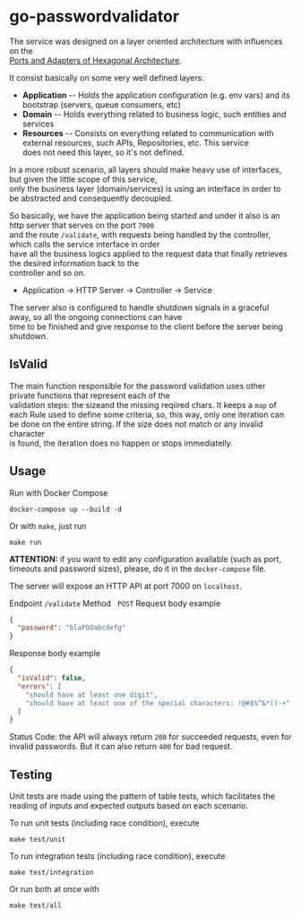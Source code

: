 # go-passwordvalidator

The service was designed on a layer oriented architecture with influences on the\
[Ports and Adapters of Hexagonal Architecture](https://dev.to/jofisaes/hexagonal-architecture-ports-and-adapters-1h4m).

It consist basically on some very well defined layers:

- **Application**
-- Holds the application configuration (e.g. env vars) and its bootstrap (servers, queue consumers, etc)
- **Domain**
-- Holds everything related to business logic, such entities and services
- **Resources**
-- Consists on everything related to communication with external resources, such APIs, Repositories, etc. This service \
does not need this layer, so it's not defined.

In a more robust scenario, all layers should make heavy use of interfaces, but given the little scope of this service, \
only the business layer (domain/services) is using an interface in order to be abstracted and consequently decoupled.

So basically, we have the application being started and under it also is an http server that serves on the port `7000` \
and the route `/validate`, with requests being handled by the controller, which calls the service interface in order \
have all the business logics applied to the request data that finally retrieves the desired information back to the \
controller and so on.

- Application -> HTTP Server -> Controller -> Service

The server also is configured to handle shutdown signals in a graceful away, so all the ongoing connections can have \
time to be finished and give response to the client before the server being shutdown.

## IsValid

The main function responsible for the password validation uses other private functions that represent each of the \
validation steps: the sizeand the missing reqiired chars. It keeps a `map` of each Rule used to define some criteria,
so, this way, only one iteration can be done on the entire string. If the size does not match or any invalid character \
is found, the iteration does no happen or stops immediatelly.

## Usage

Run with Docker Compose

```shell script
docker-compose up --build -d
```

Or with `make`, just run
```shell script
make run
```

**ATTENTION:** if you want to edit any configuration available (such as port, timeouts and password sizes), please, do it in the `docker-compose` file.

The server will expose an HTTP API at port 7000 on `localhost`.

Endpoint `/validate`
Method &nbsp;&nbsp;`POST`
Request body example
```json
{
  "password": "blaFOOabcdefg"
}
```
Response body example
```json
{
  "isValid": false,
  "errors": [
    "should have at least one digit",
    "should have at least one of the special characters: !@#$%^&*()-+"
  ]
}
```
Status Code: the API will always return `200` for succeeded requests, even for invalid passwords. But it can also return `400` for bad request.

## Testing

Unit tests are made using the pattern of table tests, which facilitates the reading of inputs and expected outputs based on each scenario.

To run unit tests (including race condition), execute
```shell script
make test/unit
```

To run integration tests (including race condition), execute
```shell script
make test/integration
```

Or run both at once with
```shell script
make test/all
```

